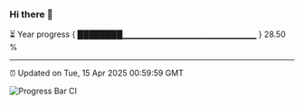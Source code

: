 ### Hi there 👋

⏳ Year progress { ████████▁▁▁▁▁▁▁▁▁▁▁▁▁▁▁▁▁▁▁▁▁▁ } 28.50 %

---

⏰ Updated on Tue, 15 Apr 2025 00:59:59 GMT

![Progress Bar CI](https://github.com/code-lakshay/GitHub-Actions-Demo/workflows/Progress%20Bar%20CI/badge.svg)
